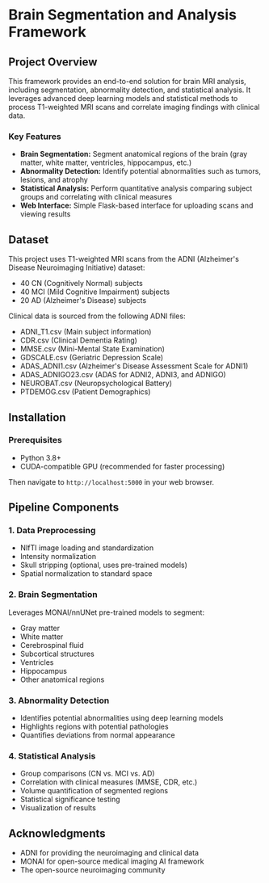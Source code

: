 # Brain Segmentation and Analysis Framework

## Project Overview

This framework provides an end-to-end solution for brain MRI analysis, including segmentation, abnormality detection, and statistical analysis. It leverages advanced deep learning models and statistical methods to process T1-weighted MRI scans and correlate imaging findings with clinical data.

### Key Features

- **Brain Segmentation:** Segment anatomical regions of the brain (gray matter, white matter, ventricles, hippocampus, etc.)
- **Abnormality Detection:** Identify potential abnormalities such as tumors, lesions, and atrophy
- **Statistical Analysis:** Perform quantitative analysis comparing subject groups and correlating with clinical measures
- **Web Interface:** Simple Flask-based interface for uploading scans and viewing results

## Dataset

This project uses T1-weighted MRI scans from the ADNI (Alzheimer's Disease Neuroimaging Initiative) dataset:
- 40 CN (Cognitively Normal) subjects
- 40 MCI (Mild Cognitive Impairment) subjects
- 20 AD (Alzheimer's Disease) subjects

Clinical data is sourced from the following ADNI files:
- ADNI_T1.csv (Main subject information)
- CDR.csv (Clinical Dementia Rating)
- MMSE.csv (Mini-Mental State Examination)
- GDSCALE.csv (Geriatric Depression Scale)
- ADAS_ADNI1.csv (Alzheimer's Disease Assessment Scale for ADNI1)
- ADAS_ADNIGO23.csv (ADAS for ADNI2, ADNI3, and ADNIGO)
- NEUROBAT.csv (Neuropsychological Battery)
- PTDEMOG.csv (Patient Demographics)

## Installation

### Prerequisites

- Python 3.8+
- CUDA-compatible GPU (recommended for faster processing)


Then navigate to `http://localhost:5000` in your web browser.

## Pipeline Components

### 1. Data Preprocessing

- NIfTI image loading and standardization
- Intensity normalization
- Skull stripping (optional, uses pre-trained models)
- Spatial normalization to standard space

### 2. Brain Segmentation

Leverages MONAI/nnUNet pre-trained models to segment:
- Gray matter
- White matter
- Cerebrospinal fluid
- Subcortical structures
- Ventricles
- Hippocampus
- Other anatomical regions

### 3. Abnormality Detection

- Identifies potential abnormalities using deep learning models
- Highlights regions with potential pathologies
- Quantifies deviations from normal appearance

### 4. Statistical Analysis

- Group comparisons (CN vs. MCI vs. AD)
- Correlation with clinical measures (MMSE, CDR, etc.)
- Volume quantification of segmented regions
- Statistical significance testing
- Visualization of results


## Acknowledgments

- ADNI for providing the neuroimaging and clinical data
- MONAI for open-source medical imaging AI framework
- The open-source neuroimaging community
